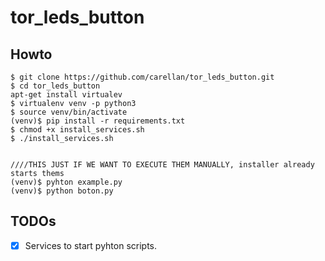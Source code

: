 # tor_leds_button

## Howto
~~~
$ git clone https://github.com/carellan/tor_leds_button.git
$ cd tor_leds_button
apt-get install virtualev
$ virtualenv venv -p python3
$ source venv/bin/activate
(venv)$ pip install -r requirements.txt
$ chmod +x install_services.sh
$ ./install_services.sh


////THIS JUST IF WE WANT TO EXECUTE THEM MANUALLY, installer already starts thems
(venv)$ pyhton example.py
(venv)$ python boton.py
~~~ 




## TODOs

- [x] Services to start pyhton scripts.

